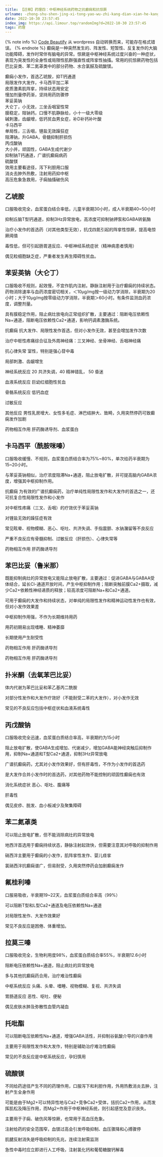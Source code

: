 ```yaml
---
title: 【迁移】药理四：中枢神经系统药物之抗癫痫和抗惊厥
urlname: -zhong-shu-shen-jing-xi-tong-yao-wu-zhi-kang-dian-xian-he-kang-jing-jue
date: 2022-10-30 23:57:45
index_img: https://api.limour.top/randomImg?d=2022-10-30 23:57:45
tags: 药理
---
```

{% note info %}
[Code Beautify](https://codebeautify.org/html-to-markdown) 从 wordpress 自动转换而来，可能存在格式错误。
{% endnote %}
癫痫是一种突然发生的、阵发性、短暂性、反复发作的大脑功能障碍，发作时常伴有脑电的异常。惊厥是中枢神经系统过度兴奋的一种症状，表现为突发性的全身性或局限性肌群强直性或阵挛性抽搐。常用的抗惊厥药物包括巴比妥类、苯二氮䓬类中的部分药物、水合氯醛及硫酸镁。

癫痫小发作，首选乙琥胺，抑T钙通道  
局限发作大发作，卡马西平加二苯  
皮质激素肌阵挛，持续状态用安定  
慢加剂量停药渐，坚持用药防骤停  
苯妥英钠  
大仑丁，小无效，三坐舌咽室性常  
膜稳定，阻钠钙，口慢不肌静脉给，小十一级大零级  
碱刺激，齿龈增，低钙贫血男女症，补D补钙补叶酸  
卡马西平  
单局性，三舌咽，锂盐无效躁狂症  
阻滞钠，升GABA，骨髓抑制肝损伤  
丙戊酸钠  
大小并，顽固性，GABA生成代谢少  
抑制钠T钙通道，广谱抗癫痫病药  
硫酸镁  
效用主要看途径，泻下利胆用口服  
消炎去肿外热敷，注射用药抑中枢  
高压危象急救用，子痫抽搐破伤风  

乙琥胺
---

口服吸收完全，血浆蛋白结合率低，儿童半衰期30小时，成人半衰期40~50小时

抑制丘脑T型钙通道，抑制3Hz异常放电，高浓度可抑制钠钾泵和GABA转氨酶

治疗小发作的首选药（对其他类型无效），抗戊四氮引起的阵挛性惊厥，提高电惊厥阈值

毒性低，但可引起肠胃道反应、中枢神经系统症状（精神病患者慎用）

偶见粒细胞缺乏症，严重者发生再生障碍性贫血。

苯妥英钠（大仑丁）
---------

口服吸收不规则，起效慢，不宜作肌内注射。静脉注射用于治疗癫痫的持续状态。药物消除速率与血药浓度密切相关，＜10μg/mg按一级动力学消除，半衰期为20小时；大于10μg/mg按零级动力学消除，半衰期＞60小时。有条件监测血药浓度，调整剂量。

具有膜稳定作用，阻止病灶放电向正常组织扩散，主要通过：阻断电压依赖性Na+通道，阻断电压依赖性Ca2+通道，影响钙调素激酶系统。

抗癫痫 抗大发作、局限性发作首选，但对小发作无效，甚至会增加发作次数

治疗中枢性疼痛综合征及外周神经痛：三叉神经、坐骨神经、舌咽神经痛

抗心律失常 室性，特别是强心苷中毒

局部刺激、齿龈增生

神经系统反应 20 共济失调，40 精神错乱， 50 昏迷

血液系统反应 巨幼红细胞性贫血

骨骼系统反应 低钙血症

过敏反应

其他反应 男性乳房增大、女性多毛症、淋巴结肿大、致畸，久用突然停药可致癫痫发作加剧

药物相互作用 肝药酶诱导剂、血浆蛋白

卡马西平（酰胺咪嗪）
----------

口服吸收缓慢、不规则，血浆蛋白质结合率为75%~80%，单次给药半衰期为15~20小时。

与苯妥英钠相似，治疗浓度阻滞Na+通道，阻止放电扩散，并可提高脑内GABA浓度，增强其中枢抑制作用。

抗癫痫 为有效的广谱抗癫痫药，治疗单纯性局限性发作和大发作的首选之一，还可抗复合性局限性发作和小发作

对中枢性疼痛（三叉、舌咽）的疗效优于苯妥英钠

对锂盐无效的躁狂症有效

常见眩晕、视物模糊、恶心、呕吐、共济失调、手指震颤、水钠潴留等不良反应

严重不良反应有骨髓抑制、过敏反应（肝损伤）、心律失常等

药物相互作用 肝药酶诱导剂

苯巴比妥（鲁米那）
---------

既能抑制病灶的异常放电又能阻止放电扩散，主要通过：促进GABA与GABAA受体结合，延长Cl-通道开放时间，产生中枢抑制作用；阻断突触前膜Ca2+摄取，减少Ca2+依赖性神经递质的释放；较高浓度可阻断Na+和Ca2+通道。

可用于癫痫的大发作和持续状态，对单纯的局限性发作和精神运动性发作也有效，但对小发作效果差

中枢抑制作用强，不作为长期维持用药

用药初期易出现嗜睡、精神萎靡

长期使用产生耐受性

药物相互作用 肝药酶诱导剂

药物相互作用 肝药酶诱导剂

扑米酮（去氧苯巴比妥）
-----------

体内代谢为苯巴比妥和苯乙基丙二酰胺

对部分性发作和大发作疗效好（不能耐受二苯的大发作），对小发作无效

常见的不良反应包括中枢症状和血液系统毒性

丙戊酸钠
----

口服吸收完全迅速，血浆蛋白质结合率高，半衰期约为15小时

阻止放电扩散，使GABA生成增加、代谢减少，增加GABA能神经突触后抑制作用，抑制Na+通道和T型Ca2+通道，抑制3Hz异常放电

广谱抗癫痫药，尤其对小发作效果好，但有肝毒性，不作为小发作的首选药

是大发作合并小发作时的首选药，对其他药物不能控制的顽固性癫痫也有效

消化系统症状 恶心、呕吐、腹痛等

肝毒性

偶见皮疹、脱发、血小板减少及聚集障碍

苯二氮䓬类
-----

可以阻止放电扩散，但不能消除病灶的异常放电

地西泮首选用于癫痫持续状态，静脉注射起效快，但需要注意其对呼吸的抑制作用

硝西泮主要用于癫痫的小发作，肌阵挛性发作、婴儿痉挛

氯硝西泮抗癫痫谱广，但易耐受，久用突然停药会加剧癫痫发作

氟桂利嗪
----

口服易吸收，半衰期19~22天，血浆蛋白质结合率高（99%）

可以阻断T型和L型Ca2+通道及电压依赖性Na+通道

对局限性发作、大发作效果好

常见不良反应是困倦、体重增加。

拉莫三嗪
----

口服吸收完全，生物利用度98%，血浆蛋白质结合率55%，半衰期12.6小时

阻断电压依赖性Na+通道，阻止病灶的异常放电

多与其他抗癫痫药合用，治疗难治性癫痫

中枢系统反应 头痛、头晕、嗜睡、视物模糊、复视、共济失调

胃肠道反应 恶性、呕吐、便秘

偶见皮肤水肿及弥散性血管内凝血

托吡酯
---

可以阻断电压依赖性Na+通道，增强GABA活性，并抑制谷氨酸介导的兴奋作用

主要用于局限性发作和大发作，特别是辅助治疗难治性癫痫

常见的不良反应是中枢系统反应，孕妇慎用

硫酸镁
---

不同给药途径产生不同的药理作用，口服泻下和利胆作用，外用热敷消炎去肿，注射产生全身作用

可能是由于Mg2+可以特异性地与Ca2+竞争Ca2+受体，拮抗Ca2+作用，从而发挥肌松及降压作用，而Mg2+作用于中枢神经系统，则引起感觉及意识丧失。

主要用于子痫、破伤风等惊厥，也常用于高血压危象。

注射给药的安全范围窄，血镁过高会引发呼吸抑制、血压骤降和心搏骤停

肌腱反射消失是呼吸抑制的先兆，连续注射需监测

急性中毒时应立即进行人工呼吸，注射氯化钙和葡萄糖酸钙解毒